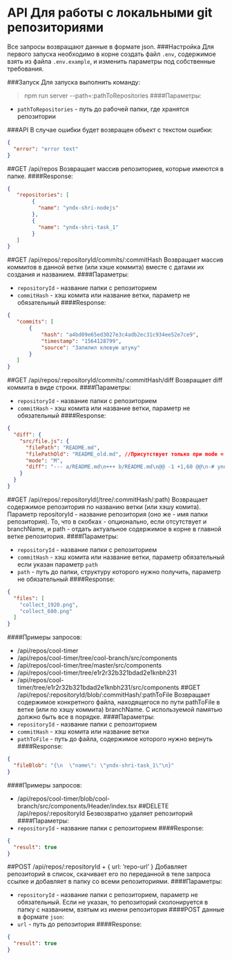 # API Для работы с локальными git репозиториями
Все запросы возвращают данные в формате json.
###Настройка
Для первого запуска необходимо в корне создать файл `.env`, содержимое взять из файла `.env.example`, и изменить параметры под собственные требования.

###Запуск
Для запуска выполнить команду:
>npm run server --path=:pathToRepositories
####Параметры:
* `pathToRepositories` - путь до рабочей папки, где хранятся репозитории

###API
В случае ошибки будет возвращен объект с текстом ошибки:
```json
{
  "error": "error text"
}
```
##GET /api/repos
Возвращает массив репозиториев, которые имеются в папке.
####Response:
```json
{
   "repositories": [
        {
          "name": "yndx-shri-nodejs"
        },
        {
          "name": "yndx-shri-task_1"
        }
   ]
}
```
##GET /api/repos/:repositoryId/commits/:commitHash
Возвращает массив коммитов в данной ветке (или хэше коммита) вместе с датами их создания и названием.
####Параметры:
* `repositoryId` - название папки с репозиторием
* `commitHash` - хэш комита или название ветки, параметр не обязательный 
####Response:
```json
{
   "commits": [
       {
           "hash": "a4bd09e65ed3027e3c4adb2ec31c934ee52e7ce9",
           "timestamp": "1564128799",
           "source": "Запилил клевую штуку"
       }
   ]
}
```
##GET /api/repos/:repositoryId/commits/:commitHash/diff
Возвращает diff коммита в виде строки.
####Параметры:
* `repositoryId` - название папки с репозиторием
* `commitHash` - хэш комита или название ветки, параметр не обязательный 
####Response:
```json
{
  "diff": {
    "src/file.js": {
      "filePath": "README.md",
      "filePathOld": "README_old.md", //Присутствует только при mode = R
      "mode": "M",
      "diff": "--- a/README.md\n+++ b/README.md\n@@ -1 +1,60 @@\n-# yndx-shri-nodejs\n\\ No newline at end of file..."
    }
  }
}
```
##GET /api/repos/:repositoryId(/tree/:commitHash/:path)
Возвращает содержимое репозитория по названию ветки (или хэшу комита). Параметр repositoryId - название репозитория (оно же - имя папки репозитория). То, что в скобках - опционально, если отсутствует и branchName, и path - отдать актуальное содержимое в корне в главной ветке репозитория.
####Параметры:
* `repositoryId` - название папки с репозиторием
* `commitHash` - хэш комита или название ветки, параметр обязательный если указан параметр `path` 
* `path` - путь до папки, структуру которого нужно получить, параметр не обязательный 
####Response:
```json
{
  "files": [
    "collect_1920.png",
    "collect_600.png"
  ]
}
```
####Примеры запросов:
* /api/repos/cool-timer
* /api/repos/cool-timer/tree/cool-branch/src/components
* /api/repos/cool-timer/tree/master/src/components
* /api/repos/cool-timer/tree/e1r2r32b321bdad2e1knbh231
* /api/repos/cool-timer/tree/e1r2r32b321bdad2e1knbh231/src/components
##GET /api/repos/:repositoryId/blob/:commitHash/:pathToFile
Возвращает содержимое конкретного файла, находящегося по пути pathToFile в ветке (или по хэшу коммита) branchName. С используемой памятью должно быть все в порядке.
####Параметры:
* `repositoryId` - название папки с репозиторием
* `commitHash` - хэш комита или название ветки
* `pathToFile` - путь до файла, содержимое которого нужно вернуть
####Response:
```json
{
  "fileBlob": "{\n  \"name\": \"yndx-shri-task_1\"\n}"
}
```
####Примеры запросов:
* /api/repos/cool-timer/blob/cool-branch/src/components/Header/index.tsx
##DELETE /api/repos/:repositoryId
Безвозвратно удаляет репозиторий
####Параметры:
* `repositoryId` - название папки с репозиторием
####Response:
```json
{
  "result": true
}
```
##POST /api/repos/:repositoryId + { url: ‘repo-url’ }
Добавляет репозиторий в список, скачивает его по переданной в теле запроса ссылке и добавляет в папку со всеми репозиториями.
####Параметры:
* `repositoryId` - название папки с репозиторием, параметр не обязательный. Если не указан, то репозиторий сколонируется в папку с названием, взятым из имени репозитория
####POST данные в формате `json`:
* `url` - путь до репозитория
####Response:
```json
{
  "result": true
}
```
